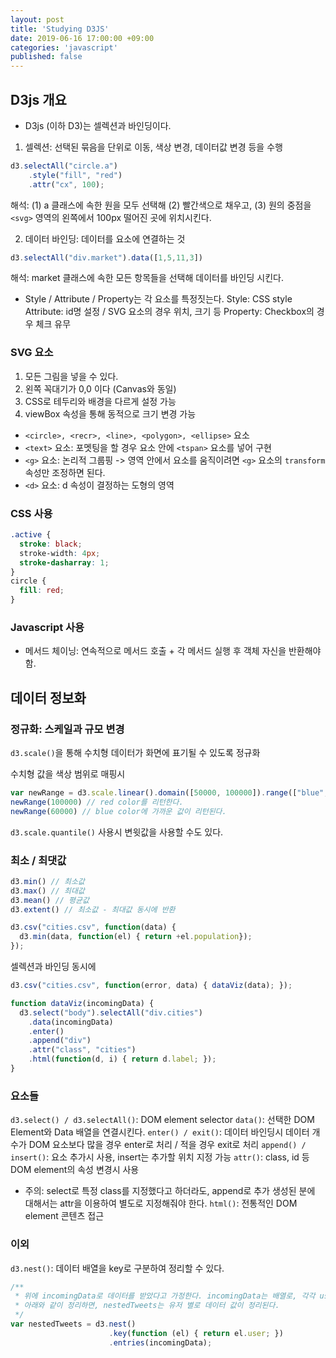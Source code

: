 ```yaml
---
layout: post
title: 'Studying D3JS'
date: 2019-06-16 17:00:00 +09:00
categories: 'javascript'
published: false
---
```



## D3js 개요
* D3js (이하 D3)는 셀렉션과 바인딩이다.
1. 셀렉션: 선택된 묶음을 단위로 이동, 색상 변경, 데이터값 변경 등을 수행

```javascript
d3.selectAll("circle.a")
    .style("fill", "red")
    .attr("cx", 100);
```
해석: (1) a 클래스에 속한 원을 모두 선택해 (2) 빨간색으로 채우고, (3) 원의 중점을 `<svg>` 영역의 왼쪽에서 100px 떨어진 곳에 위치시킨다.

2. 데이터 바인딩: 데이터를 요소에 연결하는 것

```javascript
d3.selectAll("div.market").data([1,5,11,3])
```
해석: market 클래스에 속한 모든 항목들을 선택해 데이터를 바인딩 시킨다.

* Style / Attribute / Property는 각 요소를 특정짓는다.
Style: CSS style
Attribute: id명 설정 / SVG 요소의 경우 위치, 크기 등
Property: Checkbox의 경우 체크 유무

### SVG 요소
1. 모든 그림을 넣을 수 있다.
2. 왼쪽 꼭대기가 0,0 이다 (Canvas와 동일)
3. CSS로 테두리와 배경을 다르게 설정 가능
4. viewBox 속성을 통해 동적으로 크기 변경 가능

* `<circle>, <recr>, <line>, <polygon>, <ellipse>` 요소
* `<text>` 요소: 포멧팅을 할 경우 요소 안에 `<tspan>` 요소를 넣어 구현
* `<g>` 요소: 논리적 그룹핑 -> 영역 안에서 요소를 움직이려면 `<g>` 요소의 `transform` 속성만 조정하면 된다.
* `<d>` 요소: d 속성이 결정하는 도형의 영역

### CSS 사용
```css
.active {
  stroke: black;
  stroke-width: 4px;
  stroke-dasharray: 1;
}
circle {
  fill: red;
}
```

### Javascript 사용
* 메서드 체이닝: 연속적으로 메서드 호출 + 각 메서드 실행 후 객체 자신을 반환해야함.


## 데이터 정보화

### 정규화: 스케일과 규모 변경
`d3.scale()`을 통해 수치형 데이터가 화면에 표기될 수 있도록 정규화

수치형 값을 색상 범위로 매핑시
```javascript
var newRange = d3.scale.linear().domain([50000, 100000]).range(["blue", "red"]);
newRange(100000) // red color를 리턴한다.
newRange(60000) // blue color에 가까운 값이 리턴된다.
```

`d3.scale.quantile()` 사용시 변윗값을 사용할 수도 있다.


### 최소 / 최댓값
```javascript
d3.min() // 최소값
d3.max() // 최대값
d3.mean() // 평균값
d3.extent() // 최소값 - 최대값 동시에 반환

d3.csv("cities.csv", function(data) {
  d3.min(data, function(el) { return +el.population});
});
```

셀렉션과 바인딩 동시에
```javascript
d3.csv("cities.csv", function(error, data) { dataViz(data); });

function dataViz(incomingData) {
  d3.select("body").selectAll("div.cities")
    .data(incomingData)
    .enter()
    .append("div")
    .attr("class", "cities")
    .html(function(d, i) { return d.label; });
}
```

### 요소들
`d3.select() / d3.selectAll()`: DOM element selector
`data()`: 선택한 DOM Element와 Data 배열을 연결시킨다.
`enter() / exit()`: 데이터 바인딩시 데이터 개수가 DOM 요소보다 많을 경우 enter로 처리 / 적을 경우 exit로 처리
`append() / insert()`: 요소 추가시 사용, insert는 추가할 위치 지정 가능
`attr()`: class, id 등 DOM element의 속성 변경시 사용
* 주의: select로 특정 class를 지정했다고 하더라도, append로 추가 생성된 분에 대해서는 attr을 이용하여 별도로 지정해줘야 한다.
`html()`: 전통적인 DOM element 콘텐츠 접근

### 이외
`d3.nest()`: 데이터 배열을 key로 구분하여 정리할 수 있다.

```javascript
/**
 * 위에 incomingData로 데이터를 받았다고 가정한다. incomingData는 배열로, 각각 user 항목을 가지고 있다.
 * 아래와 같이 정리하면, nestedTweets는 유저 별로 데이터 값이 정리된다.
 */
var nestedTweets = d3.nest()
                      .key(function (el) { return el.user; })
                      .entries(incomingData);
```